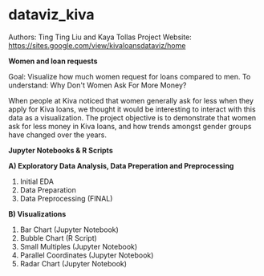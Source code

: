 # dataviz_kiva
Authors: Ting Ting Liu and Kaya Tollas
Project Website: https://sites.google.com/view/kivaloansdataviz/home


**Women and loan requests** 

Goal: Visualize how much women request for loans compared to men. To understand: Why Don't Women Ask For More Money?

When people at Kiva noticed that women generally ask for less when they apply for Kiva loans, we thought it would be interesting to interact with this data as a visualization. The project objective is to demonstrate that women ask for less money in Kiva loans, and how trends amongst gender groups have changed over the years.



**Jupyter Notebooks & R Scripts**

**A) Exploratory Data Analysis, Data Preperation and Preprocessing**
1. Initial EDA
2. Data Preparation
3. Data Preprocessing (FINAL)

**B) Visualizations**
1. Bar Chart (Jupyter Notebook)
2. Bubble Chart (R Script)
3. Small Multiples (Jupyter Notebook)
4. Parallel Coordinates (Jupyter Notebook)
5. Radar Chart (Jupyter Notebook)